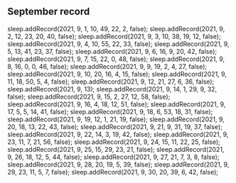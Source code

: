   ## September record
  
  sleep.addRecord(2021, 9, 1, 10, 49, 22, 2, false);
  sleep.addRecord(2021, 9, 2, 12, 23, 20, 40, false);
  sleep.addRecord(2021, 9, 3, 10, 38, 19, 12, false);
  sleep.addRecord(2021, 9, 4, 10, 55, 22, 33, false);
  sleep.addRecord(2021, 9, 5, 13, 41, 23, 37, false);
  sleep.addRecord(2021, 9, 6, 16, 9, 20, 42, false);
  sleep.addRecord(2021, 9, 7, 15, 22, 0, 48, false);
  sleep.addRecord(2021, 9, 8, 16, 0, 0, 46, false);
  sleep.addRecord(2021, 9, 9, 19, 2, 4, 27, false);
  sleep.addRecord(2021, 9, 10, 20, 16, 4, 15, false);
  sleep.addRecord(2021, 9, 11, 18, 50, 5, 4, false);
  sleep.addRecord(2021, 9, 12, 21, 27, 6, 36, false);
  sleep.addRecord(2021, 9, 13);
  sleep.addRecord(2021, 9, 14, 1, 29, 9, 32, false);
  sleep.addRecord(2021, 9, 15, 2, 27, 12, 58, false);
  sleep.addRecord(2021, 9, 16, 4, 18, 12, 51, false);
  sleep.addRecord(2021, 9, 17, 5, 5, 14, 41, false);
  sleep.addRecord(2021, 9, 18, 6, 53, 18, 31, false);
  sleep.addRecord(2021, 9, 19, 12, 1, 21, 19, false);
  sleep.addRecord(2021, 9, 20, 18, 13, 22, 43, false);
  sleep.addRecord(2021, 9, 21, 9, 31, 19, 37, false);
  sleep.addRecord(2021, 9, 22, 14, 3, 19, 42, false);
  sleep.addRecord(2021, 9, 23, 11, 7, 21, 56, false);
  sleep.addRecord(2021, 9, 24, 15, 11, 22, 25, false);
  sleep.addRecord(2021, 9, 25, 15, 29, 23, 21, false);
  sleep.addRecord(2021, 9, 26, 18, 12, 5, 44, false);
  sleep.addRecord(2021, 9, 27, 21, 7, 3, 8, false);
  sleep.addRecord(2021, 9, 28, 20, 19, 5, 39, false);
  sleep.addRecord(2021, 9, 29, 23, 11, 5, 7, false);
  sleep.addRecord(2021, 9, 30, 20, 39, 6, 42, false);